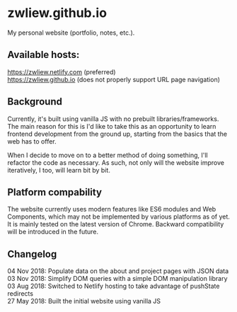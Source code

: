 # zwliew.github.io

My personal website (portfolio, notes, etc.).

## Available hosts:
https://zwliew.netlify.com (preferred)\
https://zwliew.github.io (does not properly support URL page navigation)

## Background
Currently, it's built using vanilla JS with no prebuilt libraries/frameworks.
The main reason for this is I'd like to take this as an opportunity to learn
frontend development from the ground up, starting from the basics that the
web has to offer.

When I decide to move on to a better method of doing something, I'll refactor
the code as necessary. As such, not only will the website improve iteratively,
I too, will learn bit by bit.

## Platform compability
The website currently uses modern features like ES6 modules and Web Components,
which may not be implemented by various platforms as of yet. It is mainly
tested on the latest version of Chrome. Backward compatibility will be
introduced in the future.

## Changelog
04 Nov 2018: Populate data on the about and project pages with JSON data\
03 Nov 2018: Simplify DOM queries with a simple DOM manipulation library\
03 Aug 2018: Switched to Netlify hosting to take advantage of pushState redirects\
27 May 2018: Built the initial website using vanilla JS
